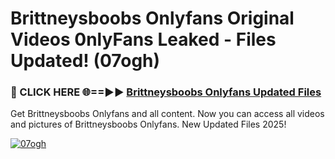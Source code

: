 # Brittneysboobs Onlyfans Original Videos 0nlyFans Leaked - Files Updated! (07ogh)

<h3>🔴 CLICK HERE 🌐==►► <a href="https://tinyurl.com/ehrbuxhb" rel="nofollow">Brittneysboobs Onlyfans Updated Files</a></h3>

Get Brittneysboobs Onlyfans and all content. Now you can access all videos and pictures of Brittneysboobs Onlyfans. New Updated Files 2025!

[![07ogh](https://i.imgur.com/lVYEuWS.gif)](https://tinyurl.com/ehrbuxhb)
